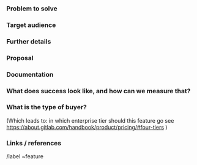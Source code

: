 ### Problem to solve

<!-- What problem do we solve? -->

### Target audience

<!--- For whom are we doing this? Include a [persona](https://about.gitlab.com/handbook/marketing/product-marketing/roles-personas/)
listed below, if applicable, along with its [label](https://gitlab.com/groups/gitlab-org/-/labels?utf8=%E2%9C%93&subscribed=&search=persona%3A),
or define a specific company role, e.g. "Release Manager".

Existing personas are: (copy relevant personas out of this comment, and delete any persona that does not apply)

- Parker, Product Manager, https://about.gitlab.com/handbook/marketing/product-marketing/roles-personas#parker-product-manager
/label ~"Persona: Product Manager"

- Delaney, Development Team Lead, https://about.gitlab.com/handbook/marketing/product-marketing/roles-personas#delaney-development-team-lead
/label ~"Persona: Development Team Lead"

- Sasha, Software Developer, https://about.gitlab.com/handbook/marketing/product-marketing/roles-personas#sasha-software-developer
/label ~"Persona: Software developer"

- Devon, DevOps Engineer, https://about.gitlab.com/handbook/marketing/product-marketing/roles-personas#devon-devops-engineer
/label ~"Persona: DevOps Engineer"

- Sidney, Systems Administrator, https://about.gitlab.com/handbook/marketing/product-marketing/roles-personas#sidney-systems-administrator
/label ~"Persona: Systems Administrator"

- Sam, Security Analyst, https://about.gitlab.com/handbook/marketing/product-marketing/roles-personas#sam-security-analyst
/label ~"Persona: Security Analyst"
-->

### Further details

<!-- Include use cases, benefits, and/or goals (contributes to our vision?) -->

### Proposal

<!-- How are we going to solve the problem? Try to include the user journey! https://about.gitlab.com/handbook/journeys/#user-journey -->

### Documentation

<!-- See the Feature Change Documentation Workflow https://docs.gitlab.com/ee/development/documentation/feature-change-workflow.html
Add all known Documentation Requirements here, per https://docs.gitlab.com/ee/development/documentation/feature-change-workflow.html#documentation-requirements -->

### What does success look like, and how can we measure that?

<!-- Define both the success metrics and acceptance criteria. Note that success metrics indicate the desired business outcomes, while acceptance criteria indicate when the solution is working correctly. If there is no way to measure success, link to an issue that will implement a way to measure this. -->

### What is the type of buyer? 

(Which leads to: in which enterprise tier should this feature go
see https://about.gitlab.com/handbook/product/pricing/#four-tiers )

### Links / references

/label ~feature
